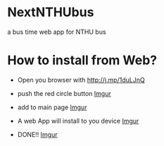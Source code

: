 NextNTHUbus
===========

a bus time web app for NTHU bus

How to install from Web?
===========

 - Open you browser with http://j.mp/1duLJnQ
 - push the red circle button
[Imgur](http://i.imgur.com/yxOre3r)

 - add to main page
[Imgur](http://i.imgur.com/Uji47RD)

 - A web App will install to you device 
[Imgur](http://i.imgur.com/bfdn6Ef)

 - DONE!!
[Imgur](http://i.imgur.com/8l2Vy25)
